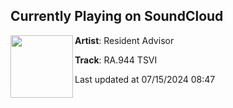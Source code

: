 ## Currently Playing on SoundCloud

[<img align="left" width="100" src="https://i1.sndcdn.com/artworks-RVL21UVeWk3Srnqr-r6M1uQ-t500x500.png">](https://soundcloud.com/resident-advisor/ra944-tsvi)

**Artist**: Resident Advisor 

**Track**: RA.944 TSVI

Last updated at 07/15/2024 08:47

